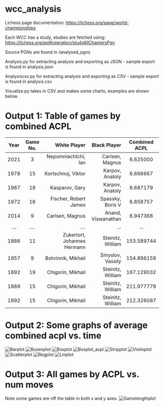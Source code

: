 # wcc_analysis

Lichess page documentation: https://lichess.org/page/world-championships

Each WCC has a study, studies are fetched using: https://lichess.org/api#operation/studyAllChaptersPgn

Source PGNs are found in /analysed_pgns

Analysis.py for extracting analysis and exporting as JSON - sample export is found in analysis.json

Analysiscsv.py for extracting analysis and exporting as CSV - sample export is found in analysis.csv

Visualize.py takes in CSV and makes some charts, examples are shown below.

# Output 1: Table of games by combined ACPL

|Year|Game No.|         White Player          |      Black Player    |Combined ACPL|
|:--:|:------:|------------------------------:|---------------------:|:-----------:|
|2021|    3   |          Nepomniachtchi, Ian  |     Carlsen, Magnus  |     6.625000|
|1978|   15   |           Kortschnoj, Viktor  |     Karpov, Anatoly  |     6.666667|
|1987|   18   |               Kasparov, Gary  |     Karpov, Anatoly  |     6.687179|
|1972|   16   |        Fischer, Robert James  |    Spassky, Boris V  |     6.858757|
|2014|    9   |              Carlsen, Magnus  |  Anand, Viswanathan  |     6.947368|
|....|  ....  |              ....             |          ...         |        ...  |
|1886|   11   |  Zukertort, Johannes Hermann  |   Steinitz, William  |   153.589744|
|1957|    9   |           Botvinnik, Mikhail  |    Smyslov, Vassily  |   154.896159|
|1892|   19   |            Chigorin, Mikhail  |   Steinitz, William  |   167.129032|
|1889|   15   |            Chigorin, Mikhail  |   Steinitz, William  |   211.977778|
|1892|   15   |            Chigorin, Mikhail  |   Steinitz, William  |   212.326087|



# Output 2: Some graphs of average combined acpl vs. time
![Barplot](https://github.com/michael1241/wcc_analysis/blob/master/barplot.png)
![Boxenplot](https://github.com/michael1241/wcc_analysis/blob/master/boxenplot.png)
![Boxplot](https://github.com/michael1241/wcc_analysis/blob/master/boxplot.png)
![Boxplot_acpl](https://github.com/michael1241/wcc_analysis/blob/master/boxplot_colored_acpl.png)
![Stripplot](https://github.com/michael1241/wcc_analysis/blob/master/stripplot.png)
![Violinplot](https://github.com/michael1241/wcc_analysis/blob/master/violinplot.png)
![Scatterplot](https://github.com/michael1241/wcc_analysis/blob/master/scatterplot.png)
![Regplot](https://github.com/michael1241/wcc_analysis/blob/master/regplot.png)
![Lmplot](https://github.com/michael1241/wcc_analysis/blob/master/lmplot.png)


# Output 3: All games by ACPL vs. num moves
Note some games are off the table in both x and y axes.
![Gamelengthplot](https://github.com/michael1241/wcc_analysis/blob/master/gamelengthscatterplot.png)
